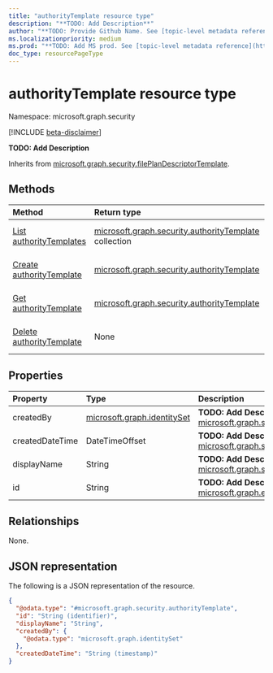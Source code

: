 ```yaml
---
title: "authorityTemplate resource type"
description: "**TODO: Add Description**"
author: "**TODO: Provide Github Name. See [topic-level metadata reference](https://aka.ms/msgo?pagePath=Document-APIs/Guidelines/Metadata)**"
ms.localizationpriority: medium
ms.prod: "**TODO: Add MS prod. See [topic-level metadata reference](https://aka.ms/msgo?pagePath=Document-APIs/Guidelines/Metadata)**"
doc_type: resourcePageType
---
```


# authorityTemplate resource type

Namespace: microsoft.graph.security

[!INCLUDE [beta-disclaimer](../../includes/beta-disclaimer.md)]

**TODO: Add Description**


Inherits from [microsoft.graph.security.filePlanDescriptorTemplate](../resources/security-fileplandescriptortemplate.md).

## Methods
|Method|Return type|Description|
|:---|:---|:---|
|[List authorityTemplates](../api/security-fileplandescriptor-list-authoritytemplate.md)|[microsoft.graph.security.authorityTemplate](../resources/security-authoritytemplate.md) collection|Get a list of the [microsoft.graph.security.authorityTemplate](../resources/security-authoritytemplate.md) objects and their properties.|
|[Create authorityTemplate](../api/security-fileplandescriptor-post-authoritytemplate.md)|[microsoft.graph.security.authorityTemplate](../resources/security-authoritytemplate.md)|Create a new [microsoft.graph.security.authorityTemplate](../resources/security-authoritytemplate.md) object.|
|[Get authorityTemplate](../api/security-authoritytemplate-get.md)|[microsoft.graph.security.authorityTemplate](../resources/security-authoritytemplate.md)|Read the properties and relationships of a [microsoft.graph.security.authorityTemplate](../resources/security-authoritytemplate.md) object.|
|[Delete authorityTemplate](../api/security-fileplandescriptor-delete-authoritytemplate.md)|None|Delete a [microsoft.graph.security.authorityTemplate](../resources/security-authoritytemplate.md) object.|

## Properties
|Property|Type|Description|
|:---|:---|:---|
|createdBy|[microsoft.graph.identitySet](../resources/intune-identityset.md)|**TODO: Add Description** Inherited from [microsoft.graph.security.filePlanDescriptorTemplate](../resources/security-fileplandescriptortemplate.md).|
|createdDateTime|DateTimeOffset|**TODO: Add Description** Inherited from [microsoft.graph.security.filePlanDescriptorTemplate](../resources/security-fileplandescriptortemplate.md).|
|displayName|String|**TODO: Add Description** Inherited from [microsoft.graph.security.filePlanDescriptorTemplate](../resources/security-fileplandescriptortemplate.md).|
|id|String|**TODO: Add Description** Inherited from [microsoft.graph.entity](../resources/entity.md).|

## Relationships
None.

## JSON representation
The following is a JSON representation of the resource.
<!-- {
  "blockType": "resource",
  "keyProperty": "id",
  "@odata.type": "microsoft.graph.security.authorityTemplate",
  "baseType": "microsoft.graph.security.filePlanDescriptorTemplate",
  "openType": false
}
-->
``` json
{
  "@odata.type": "#microsoft.graph.security.authorityTemplate",
  "id": "String (identifier)",
  "displayName": "String",
  "createdBy": {
    "@odata.type": "microsoft.graph.identitySet"
  },
  "createdDateTime": "String (timestamp)"
}
```

